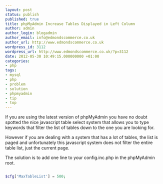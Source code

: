 ```yaml
---
layout: post
status: publish
published: true
title: phpMyAdmin Increase Tables Displayed in Left Column
author: admin
author_login: blogadmin
author_email: info@edmondscommerce.co.uk
author_url: http://www.edmondscommerce.co.uk
wordpress_id: 3112
wordpress_url: http://www.edmondscommerce.co.uk/?p=3112
date: 2012-05-30 10:49:15.000000000 +01:00
categories:
- php
tags:
- mysql
- php
- problem
- solution
- phpmyadmin
- tip
- top
---
```

If you are using the latest version of phpMyAdmin you have no doubt spotted the nice javascript table select system that allows you to type keywords that filter the list of tables down to the one you are looking for.

However if you are dealing with a system that has a lot of tables, the list is paged and unfortunately this javascript system does not filter the entire table list, just the current page.

The solution is to add one line to your config.inc.php in the phpMyAdmin root.

```php

$cfg['MaxTableList'] = 500;

```
